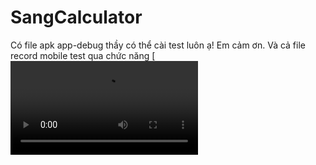 # SangCalculator
Có file apk app-debug thầy có thể cài test luôn ạ! Em cảm ơn.
Và cả file record mobile test qua chức năng
[![Watch the video](https://github.com/letanssang/SangCalculator/blob/master/record%20moblie.mp4)
